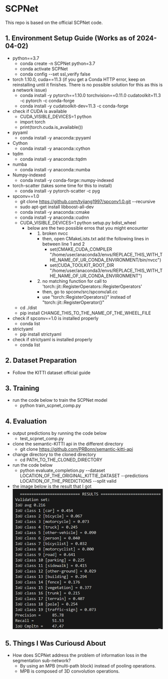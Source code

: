 # SCPNet
This repo is based on the official SCPNet code.


## 1. Environment Setup Guide (Works as of 2024-04-02)
- python==3.7
    - conda create -n SCPNet python=3.7
    - conda activate SCPNet
    - conda config --set ssl_verify false
- torch 1.10.0, cuda==11.3 (if you get a Conda HTTP error, keep on reinstalling until it finishes. There is no possible solution for this as this is a network issue)
    - conda install -y pytorch==1.10.0 torchvision==0.11.0 cudatoolkit=11.3 -c pytorch -c conda-forge
    - conda install -y cudatoolkit-dev=11.3 -c conda-forge
- check if CUDA is available
    - CUDA_VISIBLE_DEVICES=1 python
    - import torch
    - print(torch.cuda.is_available())
- pyyaml
    - conda install -y anaconda::pyyaml
- Cython
    - conda install -y anaconda::cython
- tqdm
    - conda install -y anaconda::tqdm
- numba
    - conda install -y anaconda::numba
- Numpy-indexed
    - conda install -y conda-forge::numpy-indexed
- torch-scatter (takes some time for this to install)
    - conda install -y pytorch-scatter -c pyg
- spconv==1.0
    - git clone https://github.com/tyjiang1997/spconv1.0.git  --recursive
    - sudo apt-get install libboost-all-dev
    - conda install -y anaconda::cmake
    - conda install -y anaconda::cudnn
    - CUDA_VISIBLE_DEVICES=1 python setup.py bdist_wheel
        - below are the two possible erros that you might encounter
            - 1. broken nvcc
                - then, open CMakeLists.txt add the following lines in between line 1 and 2
                    - set(CMAKE_CUDA_COMPILER "/home/user/anaconda3/envs/REPLACE_THIS_WITH_THE_NAME_OF_UR_CONDA_ENVIRONMENT/bin/nvcc")
                    - set(CUDA_TOOLKIT_ROOT_DIR "/home/user/anaconda3/envs/REPLACE_THIS_WITH_THE_NAME_OF_UR_CONDA_ENVIRONMENT")
            - 2. no matching function for call to 'torch::jit::RegisterOperators::RegisterOperators'
                - then, go to spconv/src/spconv/all.cc
                - use "torch::RegisterOperators()" instead of "torch::jit::RegisterOperator()"
    - cd ./dist
    - pip install CHANGE_THIS_TO_THE_NAME_OF_THE_WHEEL_FILE
- check if spconv==1.0 is installed properly
    - conda list
- strictyaml
    - pip install strictyaml
- check if strictyaml is installed properly
    - conda list


## 2. Dataset Preparation
- Follow the KITTI dataset official guide


## 3. Training
- run the code below to train the SCPNet model
    - python train_scpnet_comp.py


## 4. Evaluation
- output predictions by running the code below
    - test_scpnet_comp.py
- clone the semantic-KITTI api in the different directory
    - git clone https://github.com/PRBonn/semantic-kitti-api
- change directory to the cloned directory
    - cd PATH_TO_THE_CLONED_DIRECTORY
- run the code below
    - python evaluate_completion.py --dataset LOCATION_OF_THE_ORIGINAL_KITTIE_DATASET --predictions LOCATION_OF_THE_PREDICTIONS --split valid
- the image below is the result that I got
![alt text](image.png)


## 5. Things I Was Curiousd About
- How does SCPNet address the problem of information loss in the segmentation sub-network?
    - By using an MPB (multi-path block) instead of pooling operations.
    - MPB is composed of 3D convolution operations.
